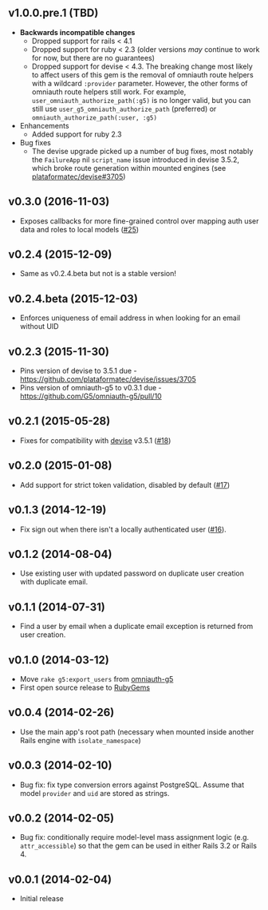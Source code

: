 ## v1.0.0.pre.1 (TBD)

* **Backwards incompatible changes**
  * Dropped support for rails < 4.1
  * Dropped support for ruby < 2.3 (older versions *may* continue to work for
  now, but there are no guarantees)
  * Dropped support for devise < 4.3. The breaking change most likely to affect
  users of this gem is the removal of omniauth route helpers with a wildcard
  `:provider` parameter. However, the other forms of omniauth route helpers
  still work. For example, `user_omniauth_authorize_path(:g5)` is no longer
  valid, but you can still use `user_g5_omniauth_authorize_path` (preferred)
  or `omniauth_authorize_path(:user, :g5)`
* Enhancements
  * Added support for ruby 2.3
* Bug fixes
  * The devise upgrade picked up a number of bug fixes, most notably the
  `FailureApp` nil `script_name` issue introduced in devise 3.5.2, which broke
  route generation within mounted engines (see
  [plataformatec/devise#3705](https://github.com/plataformatec/devise/issues/3705))

## v0.3.0 (2016-11-03)

* Exposes callbacks for more fine-grained control over mapping auth user
  data and roles to local models
  ([#25](https://github.com/G5/devise_g5_authenticatable/pull/25))

## v0.2.4 (2015-12-09)

* Same as v0.2.4.beta but not is a stable version!

## v0.2.4.beta (2015-12-03)

* Enforces uniqueness of email address in when looking for an email without UID

## v0.2.3 (2015-11-30)

* Pins version of devise to 3.5.1 due - https://github.com/plataformatec/devise/issues/3705
* Pins version of omniauth-g5 to v0.3.1 due - https://github.com/G5/omniauth-g5/pull/10

## v0.2.1 (2015-05-28)

* Fixes for compatibility with
  [devise](https://github.com/plataformatec/devise) v3.5.1
  ([#18](https://github.com/G5/devise_g5_authenticatable/issues/18))

## v0.2.0 (2015-01-08)

* Add support for strict token validation, disabled by default
  ([#17](https://github.com/G5/devise_g5_authenticatable/pull/17))

## v0.1.3 (2014-12-19)

* Fix sign out when there isn't a locally authenticated user
  ([#16](https://github.com/G5/devise_g5_authenticatable/pull/16)).

## v0.1.2 (2014-08-04)

* Use existing user with updated password on duplicate user creation with
  duplicate email.

## v0.1.1 (2014-07-31)

* Find a user by email when a duplicate email exception is returned from
  user creation.

## v0.1.0 (2014-03-12)

* Move `rake g5:export_users` from
  [omniauth-g5](https://github.com/g5search/omniauth-g5)
* First open source release to [RubyGems](https://rubygems.org)

## v0.0.4 (2014-02-26)

* Use the main app's root path (necessary when mounted inside another Rails
  engine with `isolate_namespace`)

## v0.0.3 (2014-02-10)

* Bug fix: fix type conversion errors against PostgreSQL. Assume that model
`provider` and `uid` are stored as strings.

## v0.0.2 (2014-02-05)

* Bug fix: conditionally require model-level mass assignment logic
  (e.g. `attr_accessible`) so that the gem can be used in either Rails 3.2 or
  Rails 4.

## v0.0.1 (2014-02-04)

* Initial release
